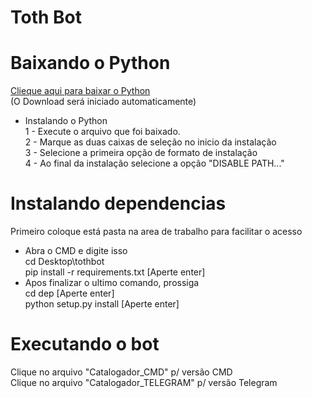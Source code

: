 # Toth Bot
# Baixando o Python
[Clieque aqui para baixar o Python](https://www.python.org/ftp/python/3.10.0/python-3.10.0-amd64.exe)  
(O Download será iniciado automaticamente)
- Instalando o Python  
1 - Execute o arquivo que foi baixado.  
2 - Marque as duas caixas de seleção no inicio da instalação  
3 - Selecione a primeira opção de formato de instalação  
4 - Ao final da instalação selecione a opção "DISABLE PATH..."  
# Instalando dependencias
Primeiro coloque está pasta na area de trabalho para facilitar o acesso
* Abra o CMD e digite isso  
cd Desktop\tothbot  
pip install -r requirements.txt [Aperte enter]  
* Apos finalizar o ultimo comando, prossiga  
cd dep [Aperte enter]  
python setup.py install [Aperte enter]  
# Executando o bot
Clique no arquivo "Catalogador_CMD" p/ versão CMD  
Clique no arquivo "Catalogador_TELEGRAM" p/ versão Telegram  
